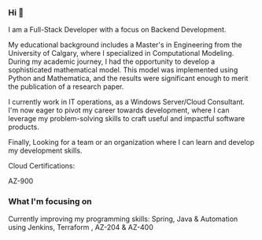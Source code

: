 ### Hi 👋

 I am a Full-Stack Developer with a focus on Backend Development.

My educational background includes a Master's in Engineering from the University of Calgary, where I specialized in Computational Modeling. During my academic journey, I had the opportunity to develop a sophisticated mathematical model. This model was implemented using Python and Mathematica, and the results were significant enough to merit the publication of a research paper.

I currently work in IT operations, as a Windows Server/Cloud Consultant. I'm now eager to pivot my career towards development, where I can leverage my problem-solving skills to craft useful and impactful software products.

Finally, Looking for a team or an organization where I can learn and develop my development skills.

Cloud Certifications:

AZ-900


### What I'm focusing on

Currently improving my programming skills: Spring, Java & Automation using Jenkins, Terraform , AZ-204 & AZ-400
